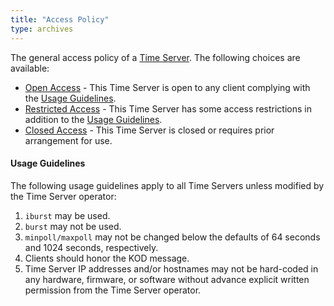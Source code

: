 ```yaml
---
title: "Access Policy"
type: archives
---
```


The general access policy of a [Time Server](/support/servers/timeserver). The following choices are available:

* [Open Access](/support/servers/openaccess) - This Time Server is open to any client complying with the [Usage Guidelines](#usage-guidelines).
* [Restricted Access](/support/servers/restrictedaccess) - This Time Server has some access restrictions in addition to the [Usage Guidelines](#usage-guidelines).
* [Closed Access](/support/servers/closedaccess) - This Time Server is closed or requires prior arrangement for use.

#### Usage Guidelines

 The following usage guidelines apply to all Time Servers unless modified by the Time Server operator:

1. `iburst` may be used.
2. `burst` may not be used.
3. `minpoll/maxpoll` may not be changed below the defaults of 64 seconds and 1024 seconds, respectively.
4. Clients should honor the KOD message.
5. Time Server IP addresses and/or hostnames may not be hard-coded in any hardware, firmware, or software without advance explicit written permission from the Time Server operator.